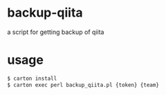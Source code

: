 # backup-qiita
a script for getting backup of qiita

# usage
```sh
$ carton install
$ carton exec perl backup_qiita.pl {token} {team}
```
